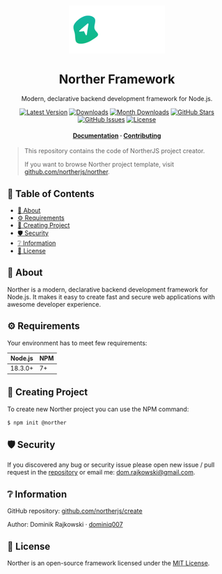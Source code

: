 <div align="center">
  <img src=".github/logo-full.png" width="220">

  <h1>Norther Framework</h1>

  <p align="center">Modern, declarative backend development framework for Node.js.</p>

  <p align="center">
    <a href="https://www.npmjs.com/package/@norther/create" target="_blank"><img src="https://img.shields.io/npm/v/@norther/create.svg?style=flat-square&labelColor=333842&color=8b5cf6" alt="Latest Version"></a>
    <a href="https://www.npmjs.com/package/@norther/create" target="_blank"><img src="https://img.shields.io/npm/dt/@norther/create.svg?style=flat-square&labelColor=333842&color=3b82f6" alt="Downloads"></a>
    <a href="https://www.npmjs.com/package/@norther/create" target="_blank"><img src="https://img.shields.io/npm/dm/@norther/create.svg?style=flat-square&labelColor=333842&color=3b82f6" alt="Month Downloads"></a>
    <a href="https://github.com/northerjs/norther" target="_blank"><img src="https://img.shields.io/github/stars/northerjs/norther?style=flat-square&labelColor=333842&color=3b82f6" alt="GitHub Stars"></a>
    <a href="https://github.com/northerjs/norther" target="_blank"><img src="https://img.shields.io/github/issues/northerjs/norther?style=flat-square&labelColor=333842&color=22c55e" alt="GitHub Issues"></a>
    <a href="https://www.npmjs.com/package/@norther/create" target="_blank"><img src="https://img.shields.io/npm/l/@norther/create.svg?style=flat-square&labelColor=333842&color=22c55e" alt="License"></a>
  </p>

  <h4>
    <a href="README.md">Documentation</a>
    <span> · </span>
    <a href="CONTRIBUTING.md">Contributing</a>
  </h4>
</div>

> This repository contains the code of NortherJS project creator.
> 
> If you want to browse Norther project template, visit [github.com/northerjs/norther](https://github.com/northerjs/norther).

<!-- omit in toc -->
## 📒 Table of Contents

- [💎 About](#-about)
- [⚙️ Requirements](#️-requirements)
- [🧪 Creating Project](#-creating-project)
- [🛡️ Security](#️-security)
- [❔ Information](#-information)
- [📝 License](#-license)

## 💎 About

Norther is a modern, declarative backend development framework for Node.js. It makes it easy to create fast and secure web applications with awesome developer experience.

## ⚙️ Requirements

Your environment has to meet few requirements:

| Node.js      | NPM         |
| -------------|-------------|
| 18.3.0+      | 7+          |

## 🧪 Creating Project

To create new Norther project you can use the NPM command:

```shell
$ npm init @norther
```

## 🛡️ Security

If you discovered any bug or security issue please open new issue / pull request in the [repository](https://github.com/northerjs/create) or email me: dom.rajkowski@gmail.com.

## ❔ Information

GitHub repository: [github.com/northerjs/create](https://github.com/northerjs/create)

Author: Dominik Rajkowski · [dominiq007](https://github.com/dominiq007)

## 📝 License

Norther is an open-source framework licensed under the [MIT License](LICENSE).
